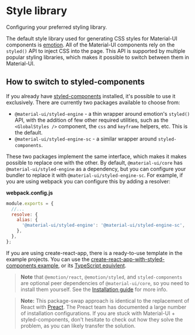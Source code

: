 # Style library

<p class="description">Configuring your preferred styling library.</p>

The default style library used for generating CSS styles for Material-UI components is [emotion](https://github.com/emotion-js/emotion).
All of the Material-UI components rely on the `styled()` API to inject CSS into the page.
This API is supported by multiple popular styling libraries, which makes it possible to switch between them in Material-UI.

## How to switch to styled-components

If you already have [styled-components](https://github.com/styled-components/styled-components) installed, it's possible to use it exclusively.
There are currently two packages available to choose from:

- `@material-ui/styled-engine` - a thin wrapper around emotion's `styled()` API, with the addition of few other required utilities, such as the `<GlobalStyles />` component, the `css` and `keyframe` helpers, etc. This is the default.
- `@material-ui/styled-engine-sc` - a similar wrapper around `styled-components`.

These two packages implement the same interface, which makes it makes possible to replace one with the other.
By default, `@material-ui/core` has `@material-ui/styled-engine` as a dependency, but you can configure your bundler to replace it with `@material-ui/styled-engine-sc`.
For example, if you are using webpack you can configure this by adding a resolver:

**webpack.config.js**

```js
module.exports = {
  //...
  resolve: {
    alias: {
      '@material-ui/styled-engine': '@material-ui/styled-engine-sc',
    },
  },
};
```

If you are using create-react-app, there is a ready-to-use template in the example projects.
You can use the [create-react-app-with-styled-components example](https://github.com/mui-org/material-ui/tree/next/examples/create-react-app-with-styled-components), or its [TypeScript equivlent](https://github.com/mui-org/material-ui/tree/next/examples/create-react-app-with-styled-components-typescript).

> **Note** that `@emotion/react`, `@emotion/styled`, and `styled-components` are optional peer dependencies of `@material-ui/core`, so you need to install them yourself. See the [Installation guide](/getting-started/installation/) for more info.

> **Note:** This package-swap approach is identical to the replacement of React with [Preact](https://github.com/preactjs/preact). The Preact team has documented a large number of installation configurations. If you are stuck with Material-UI + styled-components, don't hesitate to check out how they solve the problem, as you can likely transfer the solution.
